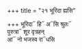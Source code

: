 +++
title = "२१ भूरिदा ह्यसि"

+++
भूरिदा᳓ हि᳓ अ᳓सि श्रुतः᳓  
पुरुत्रा᳓ शूर वृत्रहन्  
आ᳓ नो भजस्व रा᳓धसि